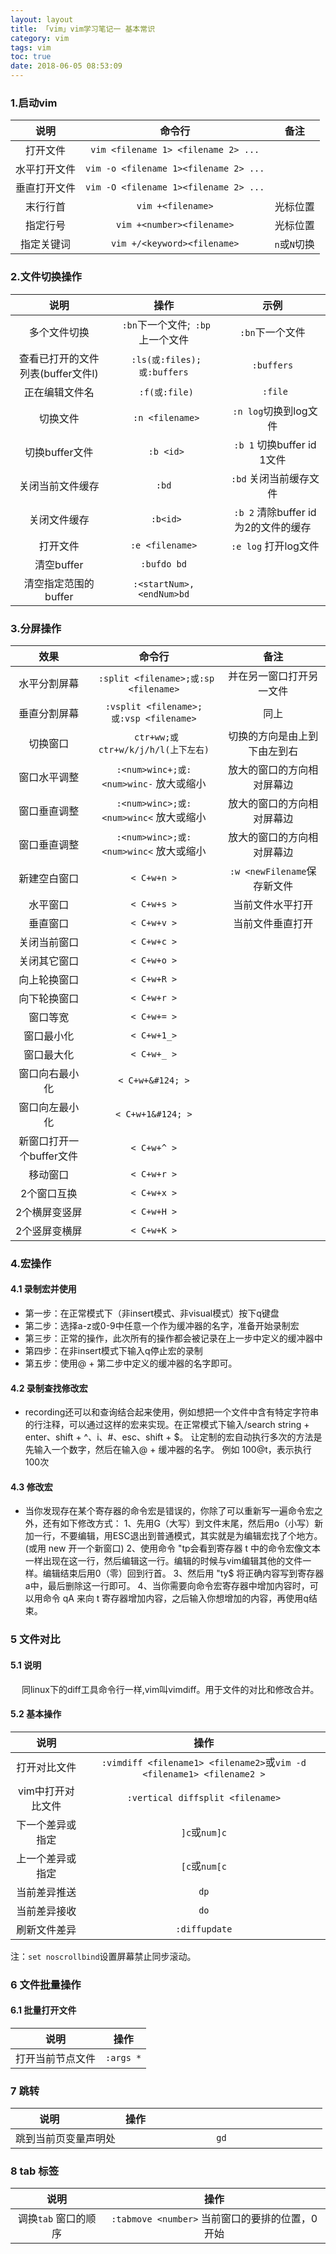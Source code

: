 ```yaml
---
layout: layout
title: 「vim」vim学习笔记一 基本常识
category: vim
tags: vim
toc: true
date: 2018-06-05 08:53:09
---
```

### 1.启动vim
| 说明         | 命令行                                | 备注         |
| :---:        | :---:                                 | :---:        |
| 打开文件     | `vim <filename 1> <filename 2> ...`   |              |
| 水平打开文件 | `vim -o <filename 1><filename 2> ...` |              |
| 垂直打开文件 | `vim -O <filename 1><filename 2> ...` |              |
| 末行行首     | `vim +<filename>`                     | 光标位置     |
| 指定行号     | `vim +<number><filename>`             | 光标位置     |
| 指定关键词   | `vim +/<keyword><filename>`           | `n`或`N`切换 |

<!--more-->
### 2.文件切换操作
| 说明                              | 操作                              | 示例                                  |
| :---:                             | :---:                             | :---:                                 |
| 多个文件切换                      | ` :bn`下一个文件;` :bp`上一个文件 | `:bn`下一个文件                       |
| 查看已打开的文件列表(buffer文件l) | ` :ls(或:files);或:buffers`       | `:buffers`                            |
| 正在编辑文件名                    | ` :f(或:file)`                    | ` :file`                              |
| 切换文件                          | ` :n <filename>`                  | ` :n log`切换到log文件                |
| 切换buffer文件                    | ` :b <id>`                        | ` :b 1` 切换buffer id 1文件           |
| 关闭当前文件缓存                  | `:bd`                             | ` :bd` 关闭当前缓存文件               |
| 关闭文件缓存                      | ` :b<id>`                         | ` :b 2` 清除buffer id 为2的文件的缓存 |
| 打开文件                          | `:e <filename>`                   | ` :e log` 打开log文件                 |
| 清空buffer                        | `:bufdo bd`                       |                                       |
| 清空指定范围的buffer              | `:<startNum>,<endNum>bd`          |                   &emsp;                    |


### 3.分屏操作
| 效果                     | 命令行                                   | 备注                         |
| :---:                    | :---:                                    | :---:                        |
| 水平分割屏幕             | ` :split <filename>;或:sp <filename>`    | 并在另一窗口打开另一文件     |
| 垂直分割屏幕             | ` :vsplit <filename>;或:vsp <filename> ` | 同上                         |
| 切换窗口                 | ` ctr+ww;或ctr+w/k/j/h/l(上下左右)`      | 切换的方向是由上到下由左到右 |
| 窗口水平调整             | `:<num>winc+;或:<num>winc-` 放大或缩小   | 放大的窗口的方向相对屏幕边   |
| 窗口垂直调整             | `:<num>winc>;或:<num>winc<` 放大或缩小   | 放大的窗口的方向相对屏幕边   |
| 窗口垂直调整             | `:<num>winc>;或:<num>winc<` 放大或缩小   | 放大的窗口的方向相对屏幕边   |
| 新建空白窗口             | `< C+w+n >`                                | `:w <newFilename`保存新文件  |
| 水平窗口                 | `< C+w+s >`                                | 当前文件水平打开             |
| 垂直窗口                 | `< C+w+v >`                                | 当前文件垂直打开             |
| 关闭当前窗口             | `< C+w+c >`                                |                              |
| 关闭其它窗口             | `< C+w+o >`                                |                              |
| 向上轮换窗口             | `< C+w+R >`                                |                              |
| 向下轮换窗口             | `< C+w+r >`                                |                              |
| 窗口等宽                 | `< C+w+= >`                                |                              |
| 窗口最小化               | `< C+w+1_>`                               |                              |
| 窗口最大化               | `< C+w+_ >`                                |                              |
| 窗口向右最小化           | `< C+w+&#124; >`                            |                              |
| 窗口向左最小化           | `< C+w+1&#124; >`                           |                              |
| 新窗口打开一个buffer文件 | `< C+w+^ >`                                  |                              |
| 移动窗口                 | `< C+w+r >`                                  |                              |
| 2个窗口互换              | `< C+w+x >`                                  |                              |
| 2个横屏变竖屏            | `< C+w+H >`                                  |                              |
| 2个竖屏变横屏            | `< C+w+K >`                                  |                            &emsp;  |

### 4.宏操作
#### 4.1 录制宏并使用
* 第一步：在正常模式下（非insert模式、非visual模式）按下q键盘
* 第二步：选择a-z或0-9中任意一个作为缓冲器的名字，准备开始录制宏
* 第三步：正常的操作，此次所有的操作都会被记录在上一步中定义的缓冲器中
* 第四步：在非insert模式下输入q停止宏的录制
* 第五步：使用@ + 第二步中定义的缓冲器的名字即可。  

#### 4.2 录制查找修改宏
* recording还可以和查询结合起来使用，例如想把一个文件中含有特定字符串的行注释，可以通过这样的宏来实现。在正常模式下输入/search string + enter、shift + ^、i、#、esc、shift + $。
让定制的宏自动执行多次的方法是先输入一个数字，然后在输入@ + 缓冲器的名字。 例如 100@t，表示执行100次

#### 4.3 修改宏
* 当你发现存在某个寄存器的命令宏是错误的，你除了可以重新写一遍命令宏之外，还有如下修改方式： 1、先用G（大写）到文件末尾，然后用o（小写）新加一行，不要编辑，用ESC退出到普通模式，其实就是为编辑宏找了个地方。(或用 new 开一个新窗口) 2、使用命令 "tp会看到寄存器 t 中的命令宏像文本一样出现在这一行，然后编辑这一行。编辑的时候与vim编辑其他的文件一样。编辑结束后用0（零）回到行首。 3、然后用 "ty$ 将正确内容写到寄存器a中，最后删除这一行即可。 4、当你需要向命令宏寄存器中增加内容时，可以用命令 qA 来向 t 寄存器增加内容，之后输入你想增加的内容，再使用q结束。

### 5 文件对比
#### 5.1 说明
&emsp; 同linux下的diff工具命令行一样,vim叫vimdiff。用于文件的对比和修改合并。
#### 5.2 基本操作
| 说明              | 操作                                                                  |
| :-:               | :-:                                                                   |
| 打开对比文件      | `:vimdiff <filename1> <filename2>`或`vim -d <filename1> <filename2 >` |
| vim中打开对比文件 | `:vertical diffsplit <filename>`                                      |
| 下一个差异或指定  | `]c`或`num]c`                                                         |
| 上一个差异或指定  | `[c`或`num[c`                                                         |
| 当前差异推送      | `dp`                                                                  |
| 当前差异接收      | `do`                                                                  |
| 刷新文件差异      | `:diffupdate`                                                         |


注：`set noscrollbind`设置屏幕禁止同步滚动。

### 6 文件批量操作
#### 6.1 批量打开文件
| 说明             | 操作      |
| :-:              | :-:       |
| 打开当前节点文件 | `:args *` |

### 7 跳转

 |说明              | 操作                                                                  |
| :-:               | :-:                                                                   |
| 跳到当前页变量声明处 | `gd` |

### 8 tab 标签

| 说明             | 操作      |
| :-:              | :-:       |
| 调换`tab` 窗口的顺序 | `:tabmove <number>` 当前窗口的要排的位置，0开始 |
